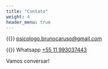 ```yaml
---
title: "Contato"
weight: 4
header_menu: true
---
```


{{<icon class="fa fa-envelope">}}&nbsp;[psicologo.brunocaruso@gmail.com](mailto:psicologo.brunocaruso@gmail.com)

{{<icon class="fa fa-phone">}}&nbsp;Whatsapp [+55 11 993037443](tel:+5511993037443)

Vamos conversar!

  
<!-- Google tag (gtag.js) - Google Analytics -->
<script async src="https://www.googletagmanager.com/gtag/js?id=G-8PRN5ZRZ02">
</script>
<script>
  window.dataLayer = window.dataLayer || [];
  function gtag(){dataLayer.push(arguments);}
  gtag('js', new Date());

  gtag('config', 'G-8PRN5ZRZ02');
</script>
